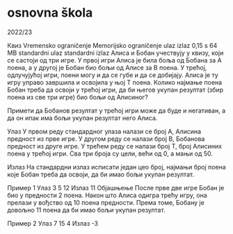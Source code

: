 # osnovna škola
 2022/23

 Квиз
Vremensko ograničenje	Memorijsko ograničenje	ulaz	        izlaz
0,15 s	                64 MB	                standardni ulaz	standardni izlaz
Алиса и Бобан учествују у квизу, који се састоји од три игре. У првој игри Алиса је била боља од Бобана за A поена, а у другој је Бобан био бољи од Алисе за B поена. У трећој, одлучујућој игри, поени могу и да се губе и да се добијају. Алиса је ту игру управо завршила и освојила у њој T поена. Колико најмање поена Бобан треба да освоји у трећој игри, да би његов укупан резултат (збир поена из све три игре) био бољи од Алисиног?

Примети да Бобанов резултат у трећој игри може да буде и негативан, а да он ипак има бољи укупан резултат него Алиса.

Улаз
У првом реду стандардног улаза налази се број A, Алисина предност из прве игре. У другом реду се налази број B, Бобанова предност из друге игре. У трећем реду се налази број T, број Алисиних поена у трећој игри. Сва три броја су цели, већи од 0, а мањи од 50.

Излаз
На стандардни излаз исписати један цео број, најмањи број поена које Бобан треба да освоји, да би имао бољи укупан резултат.

Пример 1
Улаз
3
5
12
Излаз
11
Објашњење
После прве две игре Бобан је био у предности 2 поена. Након што Алиса одигра трећу игру, она прелази у вођство од 10 поена предности. Према томе, Бобану је довољно 11 поена да би имао бољи укупан резултат.

Пример 2
Улаз
7
15
4
Излаз
-3
